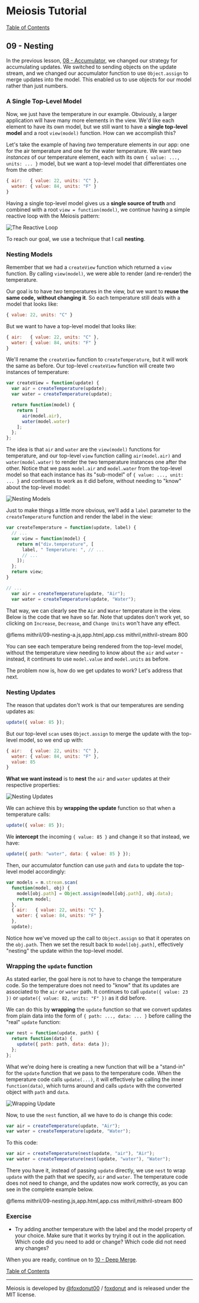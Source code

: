 # Meiosis Tutorial

[Table of Contents](toc.html)

## 09 - Nesting

In the previous lesson, [08 - Accumulator](08-accumulator-mithril.html), we changed our strategy
for accumulating updates. We switched to sending objects on the update stream, and we changed our
accumulator function to use `Object.assign` to merge updates into the model. This enabled us to
use objects for our model rather than just numbers.

### A Single Top-Level Model

Now, we just have the temperature in our example. Obviously, a larger application will have many
more elements in the view. We'd like each element to have its own model, but we still want to
have a **single top-level model** and a root `view(model)` function. How can we accomplish this?

Let's take the example of having _two_ temperature elements in our app: one for the air temperature
and one for the water temperature. We want two _instances_ of our temperature element, each with
its own `{ value: ..., units: ... }` model, but we want a top-level model that differentiates one
from the other:

```js
{ air:   { value: 22, units: "C" },
  water: { value: 84, units: "F" }
}
```

Having a single top-level model gives us a **single source of truth** and combined with a root
`view = function(model)`, we continue having a simple reactive loop with the Meiosis pattern:

![The Reactive Loop](09-nesting-01.svg)

To reach our goal, we use a technique that I call **nesting**.

### Nesting Models

Remember that we had a `createView` function which returned a `view` function. By calling
`view(model)`, we were able to render (and re-render) the temperature.

Our goal is to have _two_ temperatures in the view, but we want to **reuse the same code,**
**without changing it**. So each temperature still deals with a model that looks like:

```js
{ value: 22, units: "C" }
```

But we want to have a top-level model that looks like:

```js
{ air:   { value: 22, units: "C" },
  water: { value: 84, units: "F" }
}
```

We'll rename the `createView` function to `createTemperature`, but it will work the same as
before. Our top-level `createView` function will create two instances of temperature:

```js
var createView = function(update) {
  var air = createTemperature(update);
  var water = createTemperature(update);

  return function(model) {
    return [
      air(model.air),
      water(model.water)
    ];
  };
};
```

The idea is that `air` and `water` are the `view(model)` functions for temperature, and our
top-level `view` function calling `air(model.air)` and `water(model.water)` to render the two
temperature instances one after the other. Notice that we pass `model.air` and `model.water`
from the top-level model so that each instance has its "sub-model" of `{ value: ..., unit: ... }`
and continues to work as it did before, without needing to "know" about the top-level model:

![Nesting Models](09-nesting-02.svg)

Just to make things a little more obvious, we'll add a `label` parameter to the `createTemperature`
function and render the label in the view:

```js
var createTemperature = function(update, label) {
  // ...
  var view = function(model) {
    return m("div.temperature", [
      label, " Temperature: ", // ...
      // ...
    ]);
  };
  return view;
}

// ...
  var air = createTemperature(update, "Air");
  var water = createTemperature(update, "Water");
```

That way, we can clearly see the `Air` and `Water` temperature in the view. Below is the code that
we have so far. Note that updates don't work yet, so clicking on `Increase`, `Decrease`, and
`Change Units` won't have any effect.

@flems mithril/09-nesting-a.js,app.html,app.css mithril,mithril-stream 800

You can see each temperature being rendered from the top-level model, without the temperature view
needing to know about the `air` and `water` - instead, it continues to use `model.value` and
`model.units` as before.

The problem now is, how do we get updates to work? Let's address that next.

### Nesting Updates

The reason that updates don't work is that our temperatures are sending updates as:

```js
update({ value: 85 });
```

But our top-level `scan` uses `Object.assign` to merge the update with the top-level model, so
we end up with:

```js
{ air:   { value: 22, units: "C" },
  water: { value: 84, units: "F" },
  value: 85
}
```

**What we want instead** is to **nest** the `air` and `water` updates at their respective properties:

![Nesting Updates](09-nesting-03.svg)

We can achieve this by **wrapping the update** function so that when a temperature calls:

```js
update({ value: 85 });
```

We **intercept** the incoming `{ value: 85 }` and change it so that instead, we have:

```js
update({ path: "water", data: { value: 85 } });
```

Then, our accumulator function can use `path` and `data` to update the top-level model accordingly:

```js
var models = m.stream.scan(
  function(model, obj) {
    model[obj.path] = Object.assign(model[obj.path], obj.data);
    return model;
  },
  { air:   { value: 22, units: "C" },
    water: { value: 84, units: "F" }
  },
  update);
```

Notice how we've moved up the call to `Object.assign` so that it operates on the `obj.path`. Then
we set the result back to `model[obj.path]`, effectively "nesting" the update within the top-level
model.

### Wrapping the `update` function

As stated earlier, the goal here is not to have to change the temperature code. So the temperature
does not need to "know" that its updates are associated to the `air` or `water` path. It continues
to call `update({ value: 23 })` or `update({ value: 82, units: "F" })` as it did before.

We can do this by **wrapping** the `update` function so that we convert updates from plain data
into the form of `{ path: ..., data: ... }` before calling the "real" `update` function:

```js
var nest = function(update, path) {
  return function(data) {
    update({ path: path, data: data });
  };
};
```

What we're doing here is creating a new function that will be a "stand-in" for the `update`
function that we pass to the temperature code. When the temperature code calls `update(...)`,
it will effectively be calling the inner `function(data)`, which turns around and calls
`update` with the converted object with `path` and `data`.

![Wrapping Update](09-nesting-04.svg)

Now, to use the `nest` function, all we have to do is change this code:

```js
var air = createTemperature(update, "Air");
var water = createTemperature(update, "Water");
```

To this code:

```js
var air = createTemperature(nest(update, "air"), "Air");
var water = createTemperature(nest(update, "water"), "Water");
```

There you have it, instead of passing `update` directly, we use `nest` to wrap `update` with the
path that we specify, `air` and `water`. The temperature code does not need to change, and the
updates now work correctly, as you can see in the complete example below.

@flems mithril/09-nesting.js,app.html,app.css mithril,mithril-stream 800

### Exercise

- Try adding another temperature with the label and the model property of your choice. Make sure
that it works by trying it out in the application. Which code did you need to add or change? Which
code did not need any changes?

When you are ready, continue on to [10 - Deep Merge](10-deep-merge-mithril.html).

[Table of Contents](toc.html)

-----

Meiosis is developed by [@foxdonut00](http://twitter.com/foxdonut00) / [foxdonut](https://github.com/foxdonut) and is released under the MIT license.
